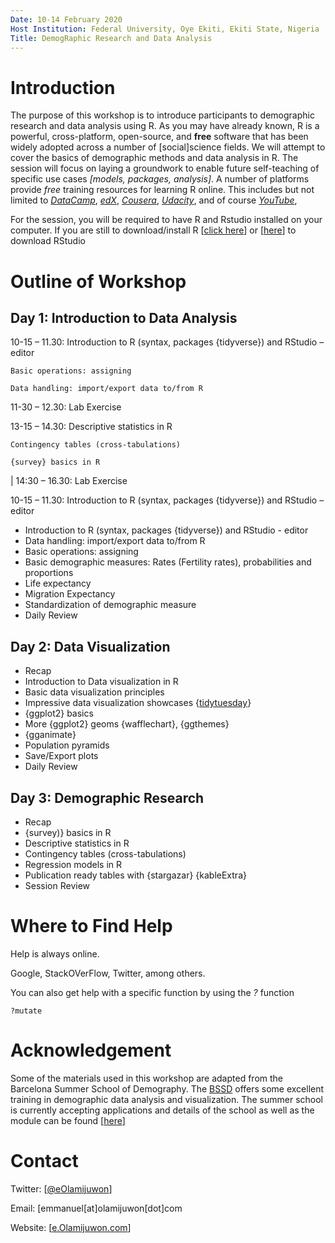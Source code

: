 ```yaml
---
Date: 10-14 February 2020
Host Institution: Federal University, Oye Ekiti, Ekiti State, Nigeria
Title: DemogRaphic Research and Data Analysis
---
```



# Introduction

The purpose of this workshop is to introduce participants to demographic research and data analysis using R. As you may have already known, R is a powerful, cross-platform, open-source, and **free** software that has been widely adopted across a number of [social]science fields. We will attempt to cover the basics of demographic methods and data analysis in R. The session will focus on laying a groundwork to enable future self-teaching of specific use cases *[models, packages, analysis]*. A number of platforms provide *free* training resources for learning R online. This includes but not limited to *[DataCamp](https://www.datacamp.com/)*, *[edX](https://www.edx.org/)*, *[Cousera](https://www.coursera.org/)*, *[Udacity](https://www.udacity.com/)*, and of course *[YouTube](https://www.youtube.com/)*, 


For the session, you will be required to have R and Rstudio installed on your computer. If you are still to download/install R [[click here](https://cloud.r-project.org/)] or [[here](https://rstudio.com/products/rstudio/download/)] to download RStudio


# Outline of Workshop

## Day 1: Introduction to Data Analysis

10-15 – 11.30: 	Introduction to R (syntax, packages {tidyverse}) and RStudio – editor

    Basic operations: assigning
    
    Data handling: import/export data to/from R


11-30 – 12.30: 	Lab Exercise

13-15 – 14.30: 	Descriptive statistics in R

    Contingency tables (cross-tabulations)
    
    {survey} basics in R

| 14:30 – 16.30: 	Lab Exercise


                
10-15 – 11.30: 	Introduction to R (syntax, packages {tidyverse}) and RStudio – editor

- Introduction to R (syntax, packages {tidyverse}) and RStudio - editor
- Data handling: import/export data to/from R
- Basic operations: assigning
- Basic demographic measures: Rates (Fertility rates), probabilities and proportions 
- Life expectancy
- Migration Expectancy
- Standardization of demographic measure
- Daily Review

## Day 2: Data Visualization

- Recap
- Introduction to Data visualization in R
- Basic data visualization principles
- Impressive data visualization showcases {[tidytuesday](https://nsgrantham.shinyapps.io/tidytuesdayrocks/)}
- {ggplot2} basics
- More {ggplot2} geoms {wafflechart}, {ggthemes}
- {gganimate}
- Population pyramids
- Save/Export plots
- Daily Review

## Day 3: Demographic Research

- Recap
- {survey)} basics in R
- Descriptive statistics in R
- Contingency tables (cross-tabulations)
- Regression models in R
- Publication ready tables with {stargazar} {kableExtra}
- Session Review


# Where to Find Help

Help is always online.

Google, StackOVerFlow, Twitter, among others.

You can also get help with a specific function by using the *?* function

```{r}
?mutate
```


# Acknowledgement

Some of the materials used in this workshop are adapted from the Barcelona Summer School of Demography. The [BSSD](https://ced.uab.cat/en/courses/barcelona-summer-school-of-demography/) offers some excellent training in demographic data analysis and visualization. The summer school is currently accepting applications and details of the school as well as the module can be found [[here](https://ced.uab.cat/en/courses/barcelona-summer-school-of-demography/)]



# Contact

Twitter: [[@eOlamijuwon](https://twitter.com/eolamijuwon/)]

Email: [emmanuel[at]olamijuwon[dot]com

Website: [[e.Olamijuwon.com](https://e.olamijuwon.com/)]
